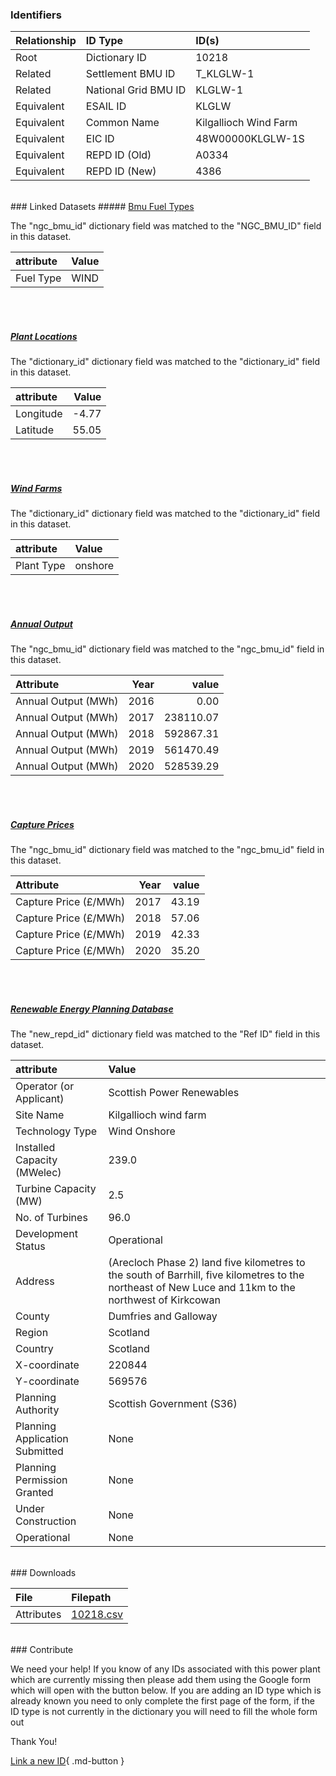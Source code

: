### Identifiers

| Relationship   | ID Type              | ID(s)                 |
|:---------------|:---------------------|:----------------------|
| Root           | Dictionary ID        | 10218                 |
| Related        | Settlement BMU ID    | T_KLGLW-1             |
| Related        | National Grid BMU ID | KLGLW-1               |
| Equivalent     | ESAIL ID             | KLGLW                 |
| Equivalent     | Common Name          | Kilgallioch Wind Farm |
| Equivalent     | EIC ID               | 48W00000KLGLW-1S      |
| Equivalent     | REPD ID (Old)        | A0334                 |
| Equivalent     | REPD ID (New)        | 4386                  |

<br>
### Linked Datasets
##### <a href="https://osuked.github.io/Power-Station-Dictionary/datasets/bmu-fuel-types">Bmu Fuel Types</a>



The "ngc_bmu_id" dictionary field was matched to the "NGC_BMU_ID" field in this dataset.

| attribute   | Value   |
|:------------|:--------|
| Fuel Type   | WIND    |

<br><br>
##### <a href="https://osuked.github.io/Power-Station-Dictionary/datasets/plant-locations">Plant Locations</a>



The "dictionary_id" dictionary field was matched to the "dictionary_id" field in this dataset.

| attribute   |   Value |
|:------------|--------:|
| Longitude   |   -4.77 |
| Latitude    |   55.05 |

<br><br>
##### <a href="https://osuked.github.io/Power-Station-Dictionary/datasets/wind-farms">Wind Farms</a>



The "dictionary_id" dictionary field was matched to the "dictionary_id" field in this dataset.

| attribute   | Value   |
|:------------|:--------|
| Plant Type  | onshore |

<br><br>
##### <a href="https://osuked.github.io/Power-Station-Dictionary/datasets/annual-output">Annual Output</a>



The "ngc_bmu_id" dictionary field was matched to the "ngc_bmu_id" field in this dataset.

| Attribute           |   Year |     value |
|:--------------------|-------:|----------:|
| Annual Output (MWh) |   2016 |      0.00 |
| Annual Output (MWh) |   2017 | 238110.07 |
| Annual Output (MWh) |   2018 | 592867.31 |
| Annual Output (MWh) |   2019 | 561470.49 |
| Annual Output (MWh) |   2020 | 528539.29 |

<br><br>
##### <a href="https://osuked.github.io/Power-Station-Dictionary/datasets/capture-prices">Capture Prices</a>



The "ngc_bmu_id" dictionary field was matched to the "ngc_bmu_id" field in this dataset.

| Attribute             |   Year |   value |
|:----------------------|-------:|--------:|
| Capture Price (£/MWh) |   2017 |   43.19 |
| Capture Price (£/MWh) |   2018 |   57.06 |
| Capture Price (£/MWh) |   2019 |   42.33 |
| Capture Price (£/MWh) |   2020 |   35.20 |

<br><br>
##### <a href="https://osuked.github.io/Power-Station-Dictionary/datasets/renewable-energy-planning-database">Renewable Energy Planning Database</a>



The "new_repd_id" dictionary field was matched to the "Ref ID" field in this dataset.

| attribute                      | Value                                                                                                                                                 |
|:-------------------------------|:------------------------------------------------------------------------------------------------------------------------------------------------------|
| Operator (or Applicant)        | Scottish Power Renewables                                                                                                                             |
| Site Name                      | Kilgallioch wind farm                                                                                                                                 |
| Technology Type                | Wind Onshore                                                                                                                                          |
| Installed Capacity (MWelec)    | 239.0                                                                                                                                                 |
| Turbine Capacity (MW)          | 2.5                                                                                                                                                   |
| No. of Turbines                | 96.0                                                                                                                                                  |
| Development Status             | Operational                                                                                                                                           |
| Address                        | (Arecloch Phase 2) land five kilometres to the south of Barrhill, five kilometres to the northeast of New Luce and 11km to the northwest of Kirkcowan |
| County                         | Dumfries and Galloway                                                                                                                                 |
| Region                         | Scotland                                                                                                                                              |
| Country                        | Scotland                                                                                                                                              |
| X-coordinate                   | 220844                                                                                                                                                |
| Y-coordinate                   | 569576                                                                                                                                                |
| Planning Authority             | Scottish Government (S36)                                                                                                                             |
| Planning Application Submitted | None                                                                                                                                                  |
| Planning Permission Granted    | None                                                                                                                                                  |
| Under Construction             | None                                                                                                                                                  |
| Operational                    | None                                                                                                                                                  |


<br>
### Downloads


| File       | Filepath                                                                              |
|:-----------|:--------------------------------------------------------------------------------------|
| Attributes | [10218.csv](https://osuked.github.io/Power-Station-Dictionary/object_attrs/10218.csv) |


<br>
### Contribute

We need your help! If you know of any IDs associated with this power plant which are currently missing then please add them using the Google form which will open with the button below. If you are adding an ID type which is already known you need to only complete the first page of the form, if the ID type is not currently in the dictionary you will need to fill the whole form out

Thank You!

[Link a new ID](https://docs.google.com/forms/d/e/1FAIpQLSc5jRsQ7NgiLLXbwo9PUdwTQyuqbRwThltG56-o6NVSe7E_nw/viewform?usp=pp_url&entry.251912331=10218){ .md-button }